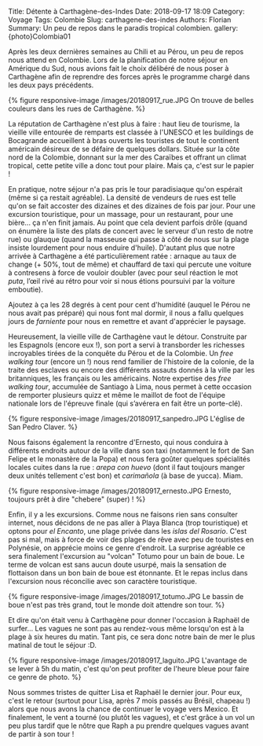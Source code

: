 Title: Détente à Carthagène-des-Indes 
Date: 2018-09-17 18:09
Category: Voyage
Tags: Colombie
Slug: carthagene-des-indes
Authors: Florian
Summary: Un peu de repos dans le paradis tropical colombien.
gallery: {photo}Colombia01

Après les deux dernières semaines au Chili et au Pérou, un peu de repos nous attend en Colombie. Lors de la planification de notre séjour en Amérique du Sud, nous avions fait le choix délibéré de nous poser à Carthagène afin de reprendre des forces après le programme chargé dans les deux pays précédents.

{% figure responsive-image /images/20180917_rue.JPG On trouve de belles couleurs dans les rues de Carthagène. %}

La réputation de Carthagène n'est plus à faire : haut lieu de tourisme, la vieille ville entourée de remparts est classée à l'UNESCO et les buildings de Bocagrande accueillent à bras ouverts les touristes de tout le continent américain désireux de se défaire de quelques dollars. Située sur la côte nord de la Colombie, donnant sur la mer des Caraïbes et offrant un climat tropical, cette petite ville a donc tout pour plaire. Mais ça, c'est sur le papier ! 

En pratique, notre séjour n'a pas pris le tour paradisiaque qu'on espérait (même si ça restait agréable). La densité de vendeurs de rues est telle qu'on se fait accoster des dizaines et des dizaines de fois par jour. Pour une excursion touristique, pour un massage, pour un restaurant, pour une bière... ça n'en finit jamais. Au point que cela devient parfois drôle (quand on énumère la liste des plats de concert avec le serveur d'un resto de notre rue) ou glauque (quand la masseuse qui passe à côté de nous sur la plage insiste lourdement pour nous enduire d'huile). D'autant plus que notre arrivée à Carthagène a été particulièrement ratée : arnaque au taux de change (+ 50%, tout de même) et chauffard de taxi qui percute une voiture à contresens à force de vouloir doubler (avec pour seul réaction le mot *puta*, l’œil rivé au rétro pour voir si nous étions poursuivi par la voiture emboutie).

Ajoutez à ça les 28 degrés à cent pour cent d'humidité (auquel le Pérou ne nous avait pas préparé) qui nous font mal dormir, il nous a fallu quelques jours de *farniente* pour nous en remettre et avant d'apprécier le paysage. 

Heureusement, la vieille ville de Carthagène vaut le détour. Construite par les Espagnols (encore eux !), son port a servi à transborder les richesses incroyables tirées de la conquête du Pérou et de la Colombie. Un *free walking tour* (encore un !) nous rend familier de l'histoire de la colonie, de la traite des esclaves ou encore des différents assauts donnés à la ville par les britanniques, les français ou les américains. Notre expertise des *free walking tour*, accumulée de Santiago à Lima, nous permet à cette occasion de remporter plusieurs quizz et même le maillot de foot de l'équipe nationale lors de l'épreuve finale (qui s’avérera en fait être un porte-clé).  

{% figure responsive-image /images/20180917_sanpedro.JPG L'église de San Pedro Claver. %}

Nous faisons également la rencontre d'Ernesto, qui nous conduira à différents endroits autour de la ville dans son taxi (notamment le fort de San Felipe et le monastère de la Popa) et nous fera goûter quelques spécialités locales cuites dans la rue : *arepa con huevo* (dont il faut toujours manger deux unités tellement c'est bon) et *carimañola* (à base de yucca). Miam. 

{% figure responsive-image /images/20180917_ernesto.JPG Ernesto, toujours prêt à dire "chebere" (super) ! %}

Enfin, il y a les excursions. Comme nous ne faisons rien sans consulter internet, nous décidons de ne pas aller à Playa Blanca (trop touristique) et optons pour *el Encanto*, une plage privée dans les *islas del Rosario*. C'est pas si mal, mais à force de voir des plages de rêve avec peu de touristes en Polynésie, on apprécie moins ce genre d'endroit. La surprise agréable ce sera finalement l'excursion au "volcan" Totumo pour un bain de boue. Le terme de volcan est sans aucun doute usurpé, mais la sensation de flottaison dans un bon bain de boue est étonnante. Et le repas inclus dans l'excursion nous réconcilie avec son caractère touristique.

{% figure responsive-image /images/20180917_totumo.JPG Le bassin de boue n'est pas très grand, tout le monde doit attendre son tour. %}

Et dire qu'on était venu à Carthagène pour donner l'occasion à Raphaël de surfer... Les vagues ne sont pas au rendez-vous même lorsqu'on est à la plage à six heures du matin. Tant pis, ce sera donc notre bain de mer le plus matinal de tout le séjour :D.

{% figure responsive-image /images/20180917_laguito.JPG L'avantage de se lever à 5h du matin, c'est qu'on peut profiter de l'heure bleue pour faire ce genre de photo. %}

Nous sommes tristes de quitter Lisa et Raphaël le dernier jour. Pour eux, c'est le retour (surtout pour Lisa, après 7 mois passés au Brésil, chapeau !) alors que nous avons la chance de continuer le voyage vers Mexico. Et finalement, le vent a tourné (ou plutôt les vagues), et c'est grâce à un vol un peu plus tardif que le nôtre que Raph a pu prendre quelques vagues avant de partir à son tour ! 
